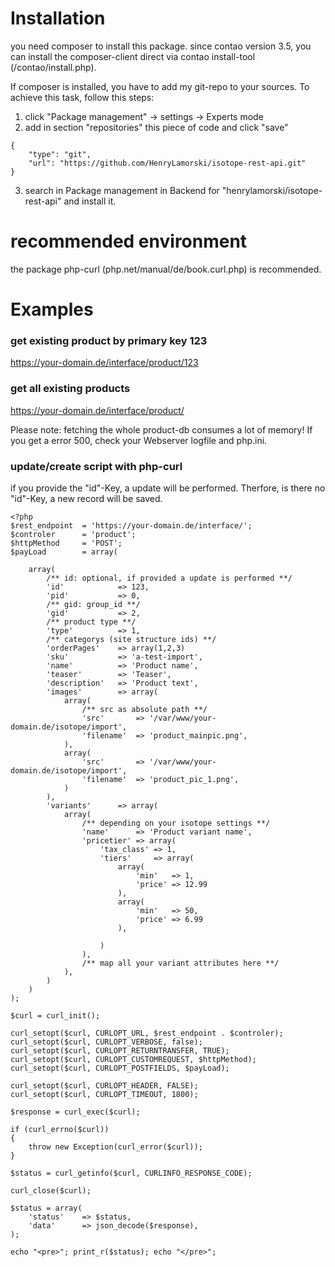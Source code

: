 # Installation

you need composer to install this package.
since contao version 3.5, you can install the composer-client direct
via contao install-tool (/contao/install.php).

If composer is installed, you have to add my git-repo to your sources.
To achieve this task, follow this steps:

1. click "Package management" -> settings -> Experts mode
2. add in section "repositories" this piece of code and click "save"


```
{
	"type": "git",
	"url": "https://github.com/HenryLamorski/isotope-rest-api.git"
}
```


3. search in Package management in Backend for "henrylamorski/isotope-rest-api" and install it.

# recommended environment

the package php-curl (php.net/manual/de/book.curl.php) is recommended.

# Examples

### get existing product by primary key 123
https://your-domain.de/interface/product/123

### get all existing products 
https://your-domain.de/interface/product/

Please note: fetching the whole product-db consumes a lot of memory!
If you get a error 500, check your Webserver logfile and php.ini.

### update/create script with php-curl

if you provide the "id"-Key, a update will be performed.
Therfore, is there no "id"-Key, a new record will be saved.

``` 
<?php
$rest_endpoint 	= 'https://your-domain.de/interface/';
$controler		= 'product';
$httpMethod		= 'POST';
$payLoad		= array(

	array(
		/** id: optional, if provided a update is performed **/
		'id'			=> 123,
		'pid'			=> 0,
		/** gid: group_id **/
		'gid'			=> 2,
		/** product type **/
		'type'			=> 1,
		/** categorys (site structure ids) **/
		'orderPages'	=> array(1,2,3)
		'sku'			=> 'a-test-import',
		'name'			=> 'Product name',
		'teaser'		=> 'Teaser',
		'description'	=> 'Product text',
		'images'		=> array(
			array(
				/** src as absolute path **/
				'src'       => '/var/www/your-domain.de/isotope/import',
				'filename'  => 'product_mainpic.png',
			),
			array(
				'src'       => '/var/www/your-domain.de/isotope/import',
				'filename'  => 'product_pic_1.png',
			)
		),
		'variants'		=> array(
			array(
				/** depending on your isotope settings **/
				'name'		=> 'Product variant name',
				'pricetier'	=> array(
					'tax_class'	=> 1,
					'tiers'		=> array(
						array(
							'min'	=> 1,
							'price'	=> 12.99
						),
						array(
							'min'	=> 50,
							'price'	=> 6.99
						),

					)
				), 
				/** map all your variant attributes here **/
			),		
		)
	)
);

$curl = curl_init();

curl_setopt($curl, CURLOPT_URL, $rest_endpoint . $controler);
curl_setopt($curl, CURLOPT_VERBOSE, false);
curl_setopt($curl, CURLOPT_RETURNTRANSFER, TRUE);
curl_setopt($curl, CURLOPT_CUSTOMREQUEST, $httpMethod);
curl_setopt($curl, CURLOPT_POSTFIELDS, $payLoad);

curl_setopt($curl, CURLOPT_HEADER, FALSE);
curl_setopt($curl, CURLOPT_TIMEOUT, 1800);

$response = curl_exec($curl);

if (curl_errno($curl))
{
	throw new Exception(curl_error($curl));
}

$status = curl_getinfo($curl, CURLINFO_RESPONSE_CODE);

curl_close($curl);

$status = array(
	'status'    => $status,
	'data'      => json_decode($response),
);

echo "<pre>"; print_r($status); echo "</pre>";
```
